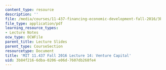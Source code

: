 ```yaml
---
content_type: resource
description: ''
file: /media/courses/11-437-financing-economic-development-fall-2016/3b84f2166dba0206e06d7607db268fe4_MIT11_437F16_Lec14.pdf
file_type: application/pdf
learning_resource_types:
- Lecture Notes
ocw_type: OCWFile
parent_title: Lecture Slides
parent_type: CourseSection
resourcetype: Document
title: 'MIT 11.437 Fall 2016 Lecture 14: Venture Capital'
uid: 3b84f216-6dba-0206-e06d-7607db268fe4
---
```

